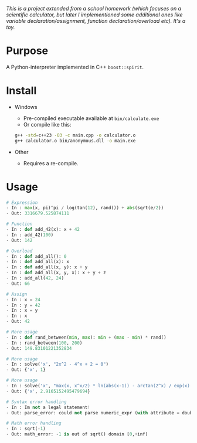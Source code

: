 *This is a project extended from a school homework (which focuses on a scientific calculator, but later I implementioned some additional ones like variable declaration/assignment, function declaration/overload etc). It's a toy.*

# Purpose

A Python-interpreter implemented in C++ `boost::spirit`.

# Install

- Windows
    - Pre-compiled executable available at `bin/calculate.exe`
    - Or compile like this:
    ```bash
    g++ -std=c++23 -O3 -c main.cpp -o calculator.o
    g++ calculator.o bin/anonymous.dll -o main.exe
    ```

- Other
    - Requires a re-compile.


# Usage

```py
# Expression
- In : max(x, pi)^pi / log(tan(12), rand()) + abs(sqrt(e/2)) 
- Out: 3316679.525874111
```
```py
# Function
- In : def add_42(x): x + 42
- In : add_42(100)
- Out: 142
```
```py
# Overload
- In : def add_all(): 0
- In : def add_all(x): x
- In : def add_all(x, y): x + y
- In : def add_all(x, y, x): x + y + z
- In : add_all(42, 24)
- Out: 66
```
```py
# Assign
- In : x = 24
- In : y = 42
- In : x = y
- In : x
- Out: 42
```
```py
# More usage
- In : def rand_between(min, max): min + (max - min) * rand() 
- In : rand_between(100, 200) 
- Out: 149.83101221352834
```
```py
# More usage
- In : solve('x', "2x^2 - 4^x + 2 = 0") 
- Out: {'x', 1}
```
```py
# More usage
- In : solve('x', "max(x, x^x/2) * ln(abs(x-1)) - arctan(2^x) / exp(x) = x") 
- Out: {'x', 2.9165152495479694}
```
```py
# Syntax error handling
- In : Im not a legal statement!
- Out: parse_error: could not parse numeric_expr (with attribute = double(double)) "Im not a legal statement!" at pos 1
```
```py
# Math error handling
- In : sqrt(-1)
- Out: math_error: -1 is out of sqrt() domain [0,+inf)
```

